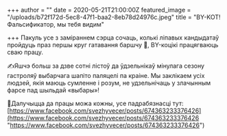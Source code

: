 +++
author = ""
date = 2020-05-21T21:00:00Z
featured_image = "/uploads/b72f172d-5ec8-47f1-baa2-8eb78d24976c.jpeg"
title = "BY-KOT! Фальсификатор, мы тебя видим"

+++
Пакуль усе з заміраннем сэрца сочаць, колькі ліпавых кандыдатаў пройдуць праз першы круг гатавання баршчу 🤥, BY-коцікі працягваюць сваю працу. 

✍️Яшчэ больш за дзве сотні лістоў да ўдзельнікаў мінулага сезону гастроляў выбарчага шапіто паляцелі па краіне. Мы заклікаем усіх людзей, якія маюць сумленне і розум, не удзельнічаць у злачынным фарсе пад шыльдай «выбары»!

🤝Далучыцца да працы можа кожны, усе падрабязнасці тут: [https://www.facebook.com/svezhyvecer/posts/674363233376426](https://www.facebook.com/svezhyvecer/posts/674363233376426 "https://www.facebook.com/svezhyvecer/posts/674363233376426")